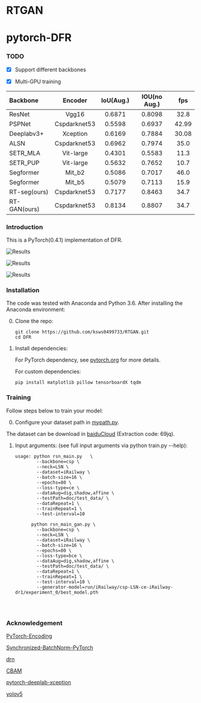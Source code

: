 # RTGAN

# pytorch-DFR


### TODO
- [x] Support different backbones
- [x] Multi-GPU training



| Backbone  | Encoder  |IoU(Aug.)  |IOU(no Aug.)| fps |
| :-------- | :------------: |:---------: |:--------------:|:--------------:|
| ResNet    | Vgg16          | 0.6871    |0.8098 | 32.8 |
| PSPNet | Cspdarknet53          | 0.5598    | 0.6937 | 42.99|
| Deeplabv3+       | Xception          | 0.6169    | 0.7884 | 30.08 |
| ALSN  | Cspdarknet53          | 0.6962   | 0.7974 | 35.0 |
| SETR_MLA  | Vit-large          | 0.4301    | 0.5583 | 11.3 |
| SETR_PUP  | Vit-large         | 0.5632    | 0.7652 | 10.7 |
| Segformer  | Mit_b2          | 0.5086    | 0.7017 | 46.0 |
| Segformer | Mit_b5         | 0.5079    | 0.7113 | 15.9 |
| RT-seg(ours) | Cspdarknet53         | 0.7177    | 0.8463 | 34.7 |
| RT-GAN(ours) | Cspdarknet53         | 0.8134    | 0.8807 | 34.7 |



### Introduction
This is a PyTorch(0.4.1) implementation of DFR. 

![Results](doc/steps.png)

![Results](doc/principle4SRM.png)

![Results](doc/result.png)


### Installation
The code was tested with Anaconda and Python 3.6. After installing the Anaconda environment:

0. Clone the repo:
    ```Shell
    git clone https://github.com/ksws0499733/RTGAN.git
    cd DFR
    ```

1. Install dependencies:

    For PyTorch dependency, see [pytorch.org](https://pytorch.org/) for more details.

    For custom dependencies:
    ```Shell
    pip install matplotlib pillow tensorboardX tqdm
    ```
### Training
Follow steps below to train your model:

0. Configure your dataset path in [mypath.py](https://github.com/ksws0499733/RTGAN/blob/master/mypath.py).

The dataset can be download in [baiduCloud](https://pan.baidu.com/s/1zTQU_rilu4I_klvCgxi70Q) (Extraction code: 69jq).

1. Input arguments: (see full input arguments via python train.py --help):
    ```Shell
    usage: python rsn_main.py   \
            --backbone=csp \
            --neck=LSN \
            --dataset=iRailway \
            --batch-size=16 \
            --epochs=80 \
            --loss-type=ce \
            --dataAug=dig,shadow,affine \
            --testPath=doc/test_data/ \
            --dataRepeat=1 \
            --trainRepeat=1 \
            --test-interval=10
          
          python rsn_main_gan.py \
            --backbone=csp \
            --neck=LSN \
            --dataset=iRailway \
            --batch-size=16 \
            --epochs=80 \
            --loss-type=bce \
            --dataAug=dig,shadow,affine \
            --testPath=doc/test_data/ \
            --dataRepeat=1 \
            --trainRepeat=1 \
            --test-interval=10 \
            --generator-model=run/iRailway/csp-LSN-ce-iRailway-dr1/experiment_0/best_model.pth 
    



### Acknowledgement
[PyTorch-Encoding](https://github.com/zhanghang1989/PyTorch-Encoding)

[Synchronized-BatchNorm-PyTorch](https://github.com/vacancy/Synchronized-BatchNorm-PyTorch)

[drn](https://github.com/fyu/drn)

[CBAM](https://github.com/elbuco1/CBAM)

[pytorch-deeplab-xception](https://github.com/jfzhang95/pytorch-deeplab-xception/)

[yolov5](https://github.com/ultralytics/yolov5)
